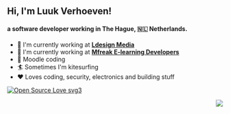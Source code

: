 <h2> Hi, I'm Luuk Verhoeven!</h2>

####  a software developer working in The Hague, 🇳🇱 Netherlands.

- 🏢 I'm currently working at **[Ldesign Media](https://ldesignmedia.nl)**
- 🏢 I'm currently working at **[Mfreak E-learning Developers](https://mfreak.nl)**
- 💯 Moodle coding
- 🏄 Sometimes I'm kitesurfing 
- ❤️ Loves coding, security, electronics and building stuff

[![Open Source Love svg3](https://badges.frapsoft.com/os/v3/open-source.svg?v=103)](https://github.com/luukverhoeven/)

<p align='right'>
<img align='right' src="https://visitor-badge.glitch.me/badge?page_id=luukverhoeven.visitor-badge">
</p>
